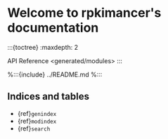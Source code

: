 # Welcome to rpkimancer's documentation

:::{toctree}
:maxdepth: 2

API Reference <generated/modules>
:::

%:::{include} ../README.md
%:::

## Indices and tables

* {ref}`genindex`
* {ref}`modindex`
* {ref}`search`
